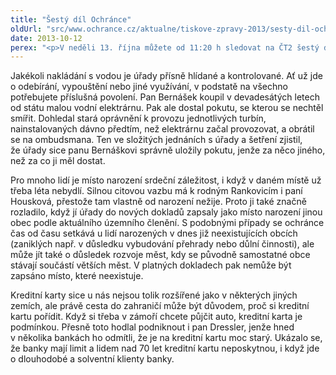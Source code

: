 ```yaml
---
title: "Šestý díl Ochránce"
oldUrl: "src/www.ochrance.cz/aktualne/tiskove-zpravy-2013/sesty-dil-ochrance"
date: 2013-10-12
perex: "<p>V neděli 13. října můžete od 11:20 h sledovat na ČT2 šestý díl pořadu Ochránce, tentokrát s méně obvyklými případy, které dokazují značnou šíři témat, jimiž se ochránce zabývá. Půjde o potíže s provozem malé vodní elektrárny, odmítání banky vydat kreditní kartu seniorovi a o změnu místa narození v dokladech oproti rodnému listu. Repríza pořadu je na programu ČT2 ve středu 16. 10. ve 13:05.</p>"
---
```


<!-- imported from the old website -->

<p>Jakékoli nakládání s vodou je úřady přísně hlídané a kontrolované. Ať už jde o odebírání, vypouštění nebo jiné využívání, v podstatě na všechno potřebujete příslušná povolení. Pan Bernášek koupil v devadesátých letech od státu malou vodní elektrárnu. Pak ale dostal pokutu, se kterou se nechtěl smířit. Dohledal stará oprávnění k provozu jednotlivých turbín, nainstalovaných dávno předtím, než elektrárnu začal provozovat, a obrátil se na ombudsmana. Ten ve složitých jednáních s úřady a šetření zjistil, že úřady sice panu Bernáškovi správně uložily pokutu, jenže za něco jiného, než za co ji měl dostat. </p><p>Pro mnoho lidí je místo narození srdeční záležitost, i když v daném místě už třeba léta nebydlí. Silnou citovou vazbu má k rodným Rankovicím i paní Housková, přestože tam vlastně od narození nežije. Proto ji také značně rozladilo, když jí úřady do nových dokladů zapsaly jako místo narození jinou obec podle aktuálního územního členění. S podobnými případy se ochránce čas od času setkává u lidí narozených v dnes již neexistujících obcích (zaniklých např. v důsledku vybudování přehrady nebo důlní činnosti), ale může jít také o důsledek rozvoje měst, kdy se původně samostatné obce stávají součástí větších měst. V platných dokladech pak nemůže být zapsáno místo, které neexistuje.</p>Kreditní karty sice u nás nejsou tolik rozšířené jako v některých jiných zemích, ale právě cesta do zahraničí může být důvodem, proč si kreditní kartu pořídit. Když si třeba v zámoří chcete půjčit auto, kreditní karta je podmínkou. Přesně toto hodlal podniknout i pan Dressler, jenže hned v několika bankách ho odmítli, že je na kreditní kartu moc starý. Ukázalo se, že banky mají limit a lidem nad 70 let kreditní kartu neposkytnou, i když jde o dlouhodobé a solventní klienty banky.
